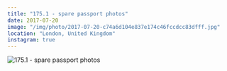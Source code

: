```yaml
---
title: "175.1 - spare passport photos"
date: 2017-07-20
image: "/img/photo/2017-07-20-c74a6d104e837e174c46fccdcc83dfff.jpg"
location: "London, United Kingdom"
instagram: true
---
```


![175.1 - spare passport photos](/img/photo/2017-07-20-c74a6d104e837e174c46fccdcc83dfff.jpg)
